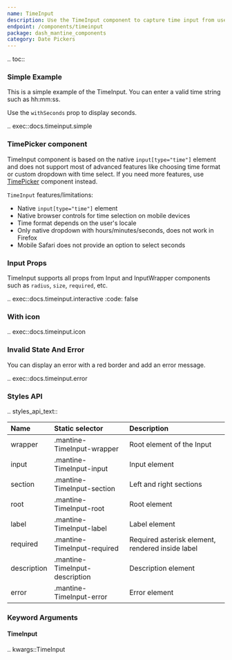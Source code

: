 ```yaml
---
name: TimeInput
description: Use the TimeInput component to capture time input from user.
endpoint: /components/timeinput
package: dash_mantine_components
category: Date Pickers
---
```


.. toc::

### Simple Example

This is a simple example of the TimeInput. You can enter a valid time string such as hh:mm:ss.

Use the  `withSeconds` prop to display seconds.

.. exec::docs.timeinput.simple

### TimePicker component
TimeInput component is based on the native `input[type="time"]` element and does not support most of advanced features
like choosing time format or custom dropdown with time select. If you need more features, use [TimePicker](/components/timepicker) 
component instead.

`TimeInput` features/limitations:

- Native `input[type="time"]` element
- Native browser controls for time selection on mobile devices
- Time format depends on the user's locale
- Only native dropdown with hours/minutes/seconds, does not work in Firefox
- Mobile Safari does not provide an option to select seconds


### Input Props

TimeInput supports all props from Input and InputWrapper components such as `radius`, `size`, `required`, etc.

.. exec::docs.timeinput.interactive
    :code: false

### With icon


.. exec::docs.timeinput.icon

### Invalid State And Error

You can display an error with a red border and add an error message.

.. exec::docs.timeinput.error

### Styles API

.. styles_api_text::


| Name        | Static selector                | Description                                      |
|:------------|:-------------------------------|:-------------------------------------------------|
| wrapper     | .mantine-TimeInput-wrapper     | Root element of the Input                        |
| input       | .mantine-TimeInput-input       | Input element                                    |
| section     | .mantine-TimeInput-section     | Left and right sections                          |
| root        | .mantine-TimeInput-root        | Root element                                     |
| label       | .mantine-TimeInput-label       | Label element                                    |
| required    | .mantine-TimeInput-required    | Required asterisk element, rendered inside label |
| description | .mantine-TimeInput-description | Description element                              |
| error       | .mantine-TimeInput-error       | Error element                                    |

### Keyword Arguments

#### TimeInput

.. kwargs::TimeInput

